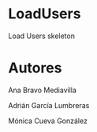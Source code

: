 LoadUsers
=========

Load Users skeleton

Autores
=========

Ana Bravo Mediavilla

Adrián García Lumbreras

Mónica Cueva González


